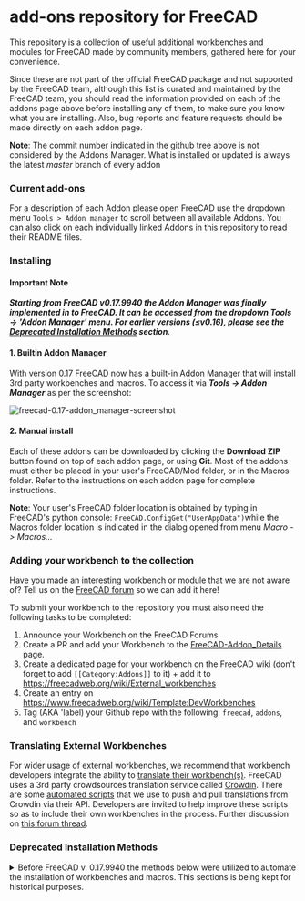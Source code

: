 # add-ons repository for FreeCAD

This repository is a collection of useful additional workbenches and modules for FreeCAD made by community members, gathered here for your convenience.

Since these are not part of the official FreeCAD package and not supported by the FreeCAD team, although this list is curated and maintained by the FreeCAD team, you should read the information provided on each of the addons page above before installing any of them, to make sure you know what you are installing. Also, bug reports and feature requests should be made directly on each addon page.

**Note**: The commit number indicated in the github tree above is not considered by the Addons Manager. What is installed or updated is always the latest *master* branch of every addon

### Current add-ons
For a description of each Addon please open FreeCAD use the dropdown menu `Tools > Addon manager` to scroll between all available Addons. 
You can also click on each individually linked Addons in this repository to read their README files.    

### Installing

#### Important Note
***Starting from FreeCAD v0.17.9940 the Addon Manager was finally implemented in to FreeCAD. It can be accessed from the dropdown Tools -> 'Addon Manager' menu. For earlier versions (≤v0.16), please see the [Deprecated Installation Methods](#deprecated-installation-methods) section***.

#### 1. Builtin Addon Manager

With version 0.17 FreeCAD now has a built-in Addon Manager that will install 3rd party workbenches and macros. To access it via ***Tools -> Addon Manager*** as per the screenshot:

![freecad-0.17-addon_manager-screenshot](https://user-images.githubusercontent.com/4140247/37867768-2eb7db20-2f73-11e8-83fb-8868995ba49d.png)


#### 2. Manual install

Each of these addons can be downloaded by clicking the **Download ZIP** button found on top of each addon page, or using **Git**. Most of the addons must either be placed in your user's FreeCAD/Mod folder, or in the Macros folder. Refer to the instructions on each addon page for complete instructions. 

**Note**: Your user's FreeCAD folder location is obtained by typing in FreeCAD's python console: `FreeCAD.ConfigGet("UserAppData")`while the Macros folder location is indicated in the dialog opened from menu *Macro -> Macros...*

### Adding your workbench to the collection

Have you made an interesting workbench or module that we are not aware of? Tell us on the [FreeCAD forum](http://forum.freecadweb.org) so we can add it here!

To submit your workbench to the repository you must also need the following tasks to be completed:
1. Announce your Workbench on the FreeCAD Forums
2. Create a PR and add your Workbench to the [FreeCAD-Addon_Details](https://github.com/FreeCAD/FreeCAD-addons/blob/master/FreeCAD-Addon-Details.md) page.
3. Create a dedicated page for your workbench on the FreeCAD wiki (don't forget to add `[[Category:Addons]]` to it) + add it to https://freecadweb.org/wiki/External_workbenches
4. Create an entry on https://www.freecadweb.org/wiki/Template:DevWorkbenches
5. Tag (AKA 'label) your Github repo with the following: `freecad`, `addons`, and `workbench`  

### Translating External Workbenches

For wider usage of external workbenches, we recommend that workbench developers integrate the ability to [translate their workbench(s)](https://www.freecadweb.org/wiki/Translating_an_external_workbench). FreeCAD uses a 3rd party crowdsources translation service called [Crowdin](https://crowdin.com/project/freecad). There are some [automated scripts](https://www.freecadweb.org/wiki/Crowdin_Scripts) that we use to push and pull translations from Crowdin via their API. Developers are invited to help improve these scripts so as to include their own workbenches in the process. Further discussion on [this forum thread](https://forum.freecadweb.org/viewtopic.php?f=10&t=36413). 

### Deprecated Installation Methods
<details>
  <summary>Before FreeCAD v. 0.17.9940 the methods below were utilized to automate the installation of workbenches and macros. This sections is being kept for historical purposes.
</summary>
  
#### 1. Using the installer macro

The installer macro can be launched from inside FreeCAD, and will download and install any of the addons above automatically. To install the installer macro:

1. Download [addons_installer.FCMacro](https://raw.githubusercontent.com/FreeCAD/FreeCAD-addons/da3cb72c54f94430e9afd8200b48f4f2f6ac7c8c/addons_installer.FCMacro)
2. Place the downloaded macro in your **FreeCAD Macros folder**. The FreeCAD Macros folder location is indicated in menu **Macros -> Macros -> User macros location**:
![the execute macro dialog](http://www.freecadweb.org/wiki/images/1/1e/Macro_installer_01.jpg)
3. Restart FreeCAD. The addons installer will now be listed in menu **Macro -> Macros** and can be launched by selecting it then clicking the **Execute** button:

![the addons installer](http://www.freecadweb.org/wiki/images/c/c6/Macro_installer_02.jpg)

#### 2. Using the "pluginloader" addon

The plugin loader is a much more elaborate way to install and manage additional content for freecad. Install it with the method above, or following the instructions on the [pluginloader page](https://github.com/microelly2/freecad-pluginloader).
</details>
